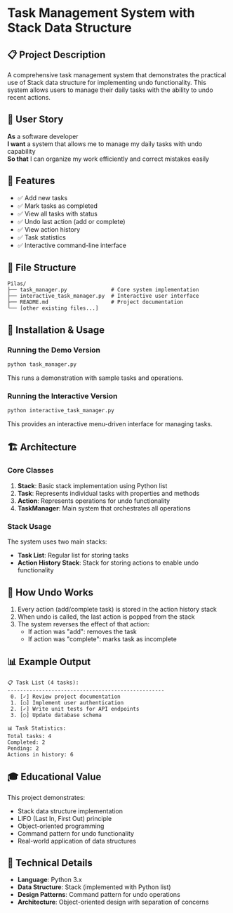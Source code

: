 # Task Management System with Stack Data Structure

## 📋 Project Description
A comprehensive task management system that demonstrates the practical use of Stack data structure for implementing undo functionality. This system allows users to manage their daily tasks with the ability to undo recent actions.

## 🎯 User Story
**As** a software developer  
**I want** a system that allows me to manage my daily tasks with undo capability  
**So that** I can organize my work efficiently and correct mistakes easily

## 🚀 Features
- ✅ Add new tasks
- ✅ Mark tasks as completed
- ✅ View all tasks with status
- ✅ Undo last action (add or complete)
- ✅ View action history
- ✅ Task statistics
- ✅ Interactive command-line interface

## 📁 File Structure
```
Pilas/
├── task_manager.py              # Core system implementation
├── interactive_task_manager.py  # Interactive user interface
├── README.md                    # Project documentation
└── [other existing files...]
```

## 🔧 Installation & Usage

### Running the Demo Version
```bash
python task_manager.py
```
This runs a demonstration with sample tasks and operations.

### Running the Interactive Version
```bash
python interactive_task_manager.py
```
This provides an interactive menu-driven interface for managing tasks.

## 🏗️ Architecture

### Core Classes
1. **Stack**: Basic stack implementation using Python list
2. **Task**: Represents individual tasks with properties and methods
3. **Action**: Represents operations for undo functionality
4. **TaskManager**: Main system that orchestrates all operations

### Stack Usage
The system uses two main stacks:
- **Task List**: Regular list for storing tasks
- **Action History Stack**: Stack for storing actions to enable undo functionality

## 🔄 How Undo Works
1. Every action (add/complete task) is stored in the action history stack
2. When undo is called, the last action is popped from the stack
3. The system reverses the effect of that action:
   - If action was "add": removes the task
   - If action was "complete": marks task as incomplete

## 📊 Example Output
```
📋 Task List (4 tasks):
--------------------------------------------------
 0. [✓] Review project documentation
 1. [○] Implement user authentication
 2. [✓] Write unit tests for API endpoints
 3. [○] Update database schema

📊 Task Statistics:
Total tasks: 4
Completed: 2
Pending: 2
Actions in history: 6
```

## 🎓 Educational Value
This project demonstrates:
- Stack data structure implementation
- LIFO (Last In, First Out) principle
- Object-oriented programming
- Command pattern for undo functionality
- Real-world application of data structures

## 🔧 Technical Details
- **Language**: Python 3.x
- **Data Structure**: Stack (implemented with Python list)
- **Design Patterns**: Command pattern for undo operations
- **Architecture**: Object-oriented design with separation of concerns

